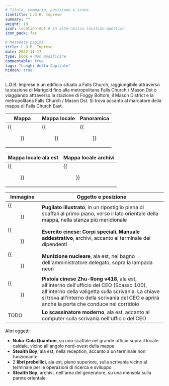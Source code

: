 ```yaml
---
# Titolo, sommario, posizione e icona
linktitle: L.O.B. Imprese
summary: ""
weight: 10
icon: location-dot # in alternativa location-question
icon_pack: fas

# Metadata pagina
title: L.O.B. Imprese
date: 2022-11-17
type: book # Non modificare
commentable: true
tags: "Luoghi della Capitale"
hidden: true
---
```



L.O.B. Imprese è un edificio situato a Falls Church, raggiungibile attraverso la stazione di Marigold fino alla metropolitana Falls Church / Mason Dst o viaggiando attraverso la stazione di Foggy Bottom, il Mason District e la metropolitana Falls Church / Mason Dst. Si trova accanto al marcatore della mappa di Falls Church East.

| Mappa | Mappa locale | Panoramica |
| ----- | ------------ | ---------- |
| {{<figure src="Falls_Church_streets.webp">}}  | {{<figure src="LOB_Enterprises_loc_map.webp">}}  | {{<figure src="LOB_Enterprises.webp">}}  |

| Mappa locale ala est                        | Mappa locale archivi                       |
| ------------------------------------------- | ------------------------------------------ |
| {{<figure src="LOB_Enterprises_East_Wing_loc_map.webp">}} | {{<figure src="LOB_Enterprises_Archives_loc_map.webp">}} |


| Immagine | Oggetto e posizione |
| -------- | ------------------- |
| {{<figure src="FO3_PI_LOB_Enterprises.webp">}}  | **Pugilato illustrato**, in un ripostiglio piena di scaffali al primo piano, verso il lato orientale della mappa, nella stanza più meridionale  |
| {{<figure src="FO3_CA_SOTM_LOB.webp">}}  | **Esercito cinese: Corpi speciali. Manuale addestrativo**, archivi, accanto al terminale dei dipendenti   |
|  {{<figure src="LOB_Enterprises_mini_nuke.webp">}} | **Munizione nucleare**, ala est, nel bagno dell'amministratore delegato, sopra la lampada neon  |
|  {{<figure src="Zhu-Rong_v418_Chinese_pistol.webp">}} | **Pistola cinese Zhu-Rong v418**, ala est, all'interno dell'ufficio del CEO (Scasso 100), all'interno della valigetta sulla scrivania. La chiave si trova all'interno della scrivania del CEO e aprirà anche la porta che conduce nel corridoio  |
|  TODO | **Lo scassinatore moderno**, ala est, accanto al computer sulla scrivania nell'ufficio del CEO  |

Altri oggetti:
- **Nuka-Cola Quantum**, su uno scaffale nel grande ufficio sopra il locale caldaie, vicino all'angolo nord-ovest della mappa
- **Stealth Boy**, ala est, nella reception, accanto a un terminale non funzionante
- 2 **libri prebellici**,  ala est, piano superiore, sulla scrivania vicino al terminale per le operazioni di ricerca e sviluppo
- **Stealth Boy**, archivi,  nell'area del generatore, su una mensola sulla parete orientale